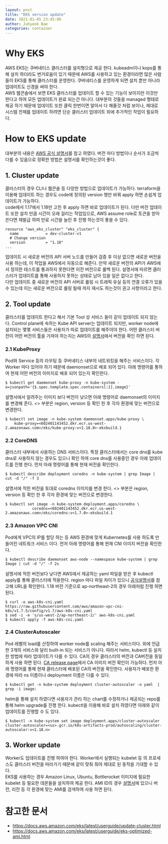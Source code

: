 ```yaml
---
layout: post
title: "EKS version update"
date: 2021-01-05 23:45:00
author: Juhyeok Bae
categories: container
---
```

# Why EKS
AWS EKS는 쿠버네티스 클러스터를 설치형으로 제공 한다. kubeadm이나 kops를 통해 설치 하더라도 번거로움이 있기 때문에 AWS를 사용하고 있는 환경이라면 많은 사람들이 EKS를 통해 클러스터를 운영한다. 쿠버네티스를 운영하게 되면 설치 뿐만 아니라 업데이트도 신경을 써야 한다.  
AWS 웹콘솔에서 보면 EKS 클러스터를 업데이트 할 수 있는 기능이 보이지만 이것만 한다고 하여 모든 업데이트가 완료 되는건 아니다. 대부분의 것들을 managed 형태로 제공 하기 때문에 업데이트 또한 클릭 한번이면 알아서 다 해줄것 처럼 보이나, 제대로 시스템 전체를 업데이트 하려면 단순 클러스터 업데이트 외에 추가적인 작업이 필요하다.

# How to EKS update
대부분의 내용은 [AWS 공식 설명서](https://docs.aws.amazon.com/eks/latest/userguide/update-cluster.html)를 참고 하였다. 버전 마다 방법이나 순서가 조금씩 다를 수 있음으로 정확한 방법은 설명서를 확인하는것이 좋다.

## 1. Cluster update
클러스터의 경우 CLI나 웹콘솔 등 다양한 방법으로 업데이트가 가능하다. terraform을 이용해 업데이트 하는 경우도 code에 정의된 version 행만 바꿔 apply 하면 손쉽게 업데이트가 가능하다.  
code에서 1.17에서 1.18만 고친 후 apply 하면 바로 업데이트가 된다. 다만 버전 업데이트 또한 설치 만큼 시간이 오래 걸리는 작업임으로, AWS assume role로 토큰을 받아 쓴다면 재발급 하여 만료 시간을 늘린 후 진행 하는것이 좋을 수 있다.
```
resource "aws_eks_cluster" "eks_cluster" {
  name            = dev-cluster-v1
  # Change version
  version         = "1.18"
...
```
업데이트 시 새로운 버전의 API 서버 노드를 만들어 검증 후 이상 없으면 새로운 버전을 사용 하는데, 이 작업을 AWS에서 자동으로 해준다. 만약 새로운 버전의 API가 AWS에서 정의한 테스트를 통과하지 못한다면 이전 버전으로 롤백 된다. 설명서에 따르면 클러스터가 업데이트를 통해 사용하지 못하는 상태로 남아 있을 일은 없다고 한다.  
다만 업데이트 중 새로운 버전의 API 서버로 롤링 시 트레픽 유실 등의 연결 오류가 있을 수 있는데 이는 새로운 버전으로 롤링 될때 까지 재시도 하는것이 권고 사항이라고 한다.

## 2. Tool update
클러스터를 업데이트 한다고 해서 기본 Tool 성 서비스 들이 같이 업데이트 되지 않는다. Control plane에 속하는 Kube API server는 업데이트 되지만, worker node에 설치되는 몇몇 서비스들은 사용자가 따로 업데이트를 해주어야 한다. 어떤 클러스터 버전이 어떤 버전의 툴을 가져야 하는지는 AWS의 [설명서](https://docs.aws.amazon.com/ko_kr/eks/latest/userguide/update-cluster.html)에서 버전을 확인 하면 된다.

### 2.1 KubeProxy
Pod와 Service 등의 라우팅 등 쿠버네티스 내부의 네트워킹을 해주는 서비스이다. 각 Worker 마다 있어야 하기 때문에 daemonset으로 배포 되어 있다.
아래 명령어를 통하여 현재 어떤 버전의 이미지로 배포 되어 있는지 확인한다.
```
$ kubectl get daemonset kube-proxy -n kube-system -o=jsonpath='{$.spec.template.spec.containers[:1].image}'
```
설명서에서 알려주는 이미지 보다 버전이 낮으면 아래 명령어로 daemonset의 이미지를 변경해 준다. <> 부분은 region, version 등 확인 한 후 각자 환경에 맞는 버전으로 변경한다.
```
$ kubectl set image -n kube-system daemonset.apps/kube-proxy \
    kube-proxy=<602401143452.dkr.ecr.us-west-2.amazonaws.com>/eks/kube-proxy:v<1.18.8>-eksbuild.1
```
### 2.2 CoreDNS
클러스터 내부에서 사용하는 DNS 서비스이다. 특정 클러스터에서는 core dns를 kube dns로 사용하지 않는 경우도 있으니 확인 하여 core dns를 사용중인 경우 아래 업데이트를 진행 한다.
먼저 아래 명령어를 통해 현재 버전을 확인한다.
```
$ kubectl describe deployment coredns -n kube-system | grep Image | cut -d "/" -f 3
```
설명서에 적힌 버전을 토대로 coredns 이미지를 변경 한다. <> 부분은 region, version 등 확인 한 후 각자 환경에 맞는 버전으로 변경한다.
```
$ kubectl set image -n kube-system deployment.apps/coredns \
            coredns=<602401143452.dkr.ecr.us-west-2.amazonaws.com>/eks/coredns:v<1.7.0>-eksbuild.1
```
### 2.3 Amazon VPC CNI
Pod에게 VPC의 IP를 할당 하는 등 AWS 환경에 맞게 Kubernetes를 사용 하도록 만들어진 네트워크 서비스 이다.
먼저 아래 명령어를 통해 현재 CNI 이미지 버전을 확인한다.
```
$ kubectl describe daemonset aws-node --namespace kube-system | grep Image | cut -d "/" -f 2s
```
설명서에 적힌 버전보다 낮다면 AWS에서 제공하는 yaml 파일을 받은 후 kubectl apply를 통해 클러스터에 적용한다. region 마다 파일 차이가 있으니 [공식설명서](https://docs.aws.amazon.com/eks/latest/userguide/update-cluster.html)를 참고해 URL을 확인한다. 1.18 버전 기준으로 ap-northeast-2의 경우 아래처럼 진행 하면 된다.
```
$ curl -o aws-k8s-cni.yaml https://raw.githubusercontent.com/aws/amazon-vpc-cni-k8s/v1.7.5/config/v1.7/aws-k8s-cni.yaml
$ sed -i -e 's/us-west-2/ap-northeast-2/' aws-k8s-cni.yaml
$ kubectl apply -f aws-k8s-cni.yaml
```

### 2.4 ClusterAutoscaler
Pod 레벨의 load를 산정하여 worker node를 scaling 해주는 서비스이다. 위에 언급한 3개의 서비스와 달리 built-in 되는 서비스가 아니다. 따라서 helm, kubectl 등 설치한 방법에 따라 업데이트가 다를 수 있다. CA의 경우 클러스터의 버전과 CA버전을 동일하게 사용 하면 된다. [CA release page](https://github.com/kubernetes/autoscaler/releases)에서 CA 이미지 버전 확인이 가능하다.
먼저 아래 명령어를 통해 현재 클러스터에 배포된 CA의 버전을 확인한다. 사용자가 배포한 환경에 따라 ns 이름이나 deployment 이름은 다를 수 있다.

```
$ kubectl get -n kube-system deployment cluster-autoscaler -o yaml  | grep -i image:
```
helm을 통해 설치 하였다면 사용자가 관리 하는 chart를 수정하거나 제공되는 repo를 통해 helm upgrade를 진행 한다. kubectl을 이용해 바로 설치 하였다면 아래와 같이 업데이트를 진행할 수 도 있다.
```
$ kubectl -n kube-system set image deployment.apps/cluster-autoscaler cluster-autoscaler=<us>.gcr.io/k8s-artifacts-prod/autoscaling/cluster-autoscaler:v<1.18.n>
```

## 3. Worker update
Worker도 업데이트를 진행 하여야 한다. Worker에서 실행되는 kubelet 등 의 프로세스도 클러스터 버전을 따라가기 때문에 같이 맞춰 줘야 제대로 된 동작을 기대할 수 있다.  
EKS를 사용하는 경우 Amazon Linux, Ubuntu, Bottlerocket 이미지에 필요한 kubelet 등 필요한 데몬들을 설치하여 제공 한다. AMI ID의 경우 [설명서](https://docs.aws.amazon.com/eks/latest/userguide/eks-optimized-ami.html)에 있으니 버전, 리전 등 각 환경에 맞는 AMI를 검색하여 사용 하면 된다.

# 참고한 문서
- https://docs.aws.amazon.com/eks/latest/userguide/update-cluster.html
- https://docs.aws.amazon.com/eks/latest/userguide/eks-optimized-ami.html
